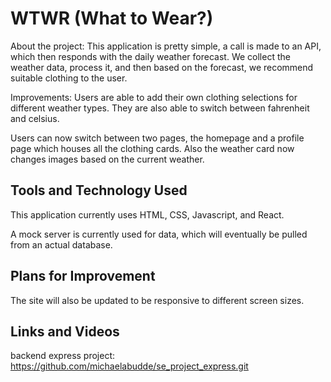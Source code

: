 # WTWR (What to Wear?)

About the project:
This application is pretty simple, a call is made to an API, which then responds with the daily weather forecast. We collect the weather data, process it, and then based on the forecast, we recommend suitable clothing to the user.

Improvements:
Users are able to add their own clothing selections for different weather types. They are also able to switch between fahrenheit and celsius.

Users can now switch between two pages, the homepage and a profile page which houses all the clothing cards. Also the weather card now changes images based on the current weather.

## Tools and Technology Used

This application currently uses HTML, CSS, Javascript, and React.

A mock server is currently used for data, which will eventually be pulled from an actual database.

## Plans for Improvement

The site will also be updated to be responsive to different screen sizes.

## Links and Videos

backend express project: https://github.com/michaelabudde/se_project_express.git
